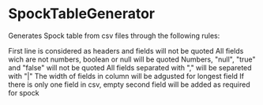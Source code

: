 # SpockTableGenerator

Generates Spock table from csv files  through the following rules:

First line is considered as headers and fields will not be quoted
All fields wich are not numbers, boolean or null will be quoted
Numbers, "null", "true" and "false" will not be quoted
All fields separated with "," will be separeted with "|" 
The width of fields in column will be adgusted for longest field
If there is only one field in csv, empty second field will be added as required for spock
